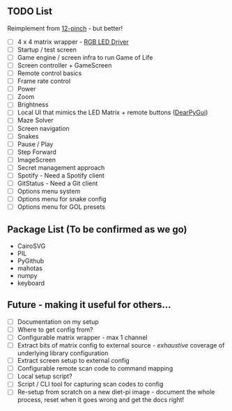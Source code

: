 ## TODO List

Reimplement from [12-pinch](https://github.com/null-loop/12-pinch) - but better!

* [ ] 4 x 4 matrix wrapper - [RGB LED Driver](https://github.com/hzeller/rpi-rgb-led-matrix/tree/master/bindings/c%23)
* [ ] Startup / test screen
* [ ] Game engine / screen infra to run Game of Life
* [ ] Screen controller + GameScreen
* [ ] Remote control basics
* [ ] Frame rate control
* [ ] Power
* [ ] Zoom
* [ ] Brightness
* [ ] Local UI that mimics the LED Matrix + remote buttons ([DearPyGui](https://github.com/hoffstadt/DearPyGui))
* [ ] Maze Solver
* [ ] Screen navigation
* [ ] Snakes
* [ ] Pause / Play
* [ ] Step Forward
* [ ] ImageScreen
* [ ] Secret management approach
* [ ] Spotify - Need a Spotify client
* [ ] GitStatus - Need a Git client
* [ ] Options menu system
* [ ] Options menu for snake config
* [ ] Options menu for GOL presets

## Package List (To be confirmed as we go)

* CairoSVG
* PIL
* PyGithub
* mahotas
* numpy
* keyboard

## Future - making it useful for others...

* [ ] Documentation on my setup
* [ ] Where to get config from?
* [ ] Configurable matrix wrapper - max 1 channel
* [ ] Extract bits of matrix config to external source - _exhaustive_ coverage of underlying library configuration
* [ ] Extract screen setup to external config
* [ ] Configurable remote scan code to command mapping
* [ ] Local setup script?
* [ ] Script / CLI tool for capturing scan codes to config
* [ ] Re-setup from scratch on a new diet-pi image - document the whole process, reset when it goes wrong and get the docs right!
